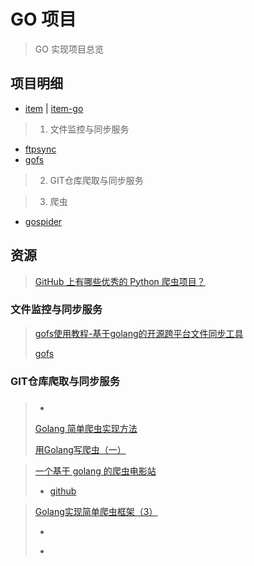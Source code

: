 # GO 项目

> GO 实现项目总览

## 项目明细

- [item](https://git.xknower.com/item) | [item-go](https://git.xknower.com/item-go/)

> 1. 文件监控与同步服务

- [ftpsync]()
- [gofs](https://github.com/no-src/gofs/)

> 2. GIT仓库爬取与同步服务

> 3. 爬虫

- [gospider](https://github.com/nange/gospider)

## 资源

> [GitHub 上有哪些优秀的 Python 爬虫项目？](https://www.zhihu.com/question/58151047)

### 文件监控与同步服务

> [](https://github.com/zlcting/ftpsync)
>
> [gofs使用教程-基于golang的开源跨平台文件同步工具](https://www.jianshu.com/p/fce0ddd2ce48)
>
> [gofs](https://github.com/no-src/gofs.git)

### GIT仓库爬取与同步服务

### 

>   - [](https://github.com/zhangslob/awesome_crawl)
>
> [Golang 简单爬虫实现方法](https://studygolang.com/articles/21465)
>
> [用Golang写爬虫（一）](https://zhuanlan.zhihu.com/p/55039990)

> [一个基于 golang 的爬虫电影站](https://learnku.com/articles/37601)
>   - [github](https://github.com/hezhizheng/go-movies)

> [Golang实现简单爬虫框架（3）](https://www.codercto.com/a/80408.html)
>
>   - [](https://github.com/NovemberChopin/golang-crawler)
>
>   - [](https://gitee.com/xavier007/DenseSpider)



